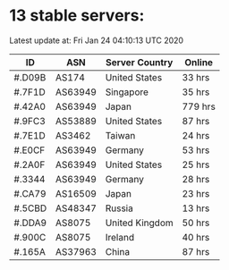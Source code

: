 # 13 stable servers:

Latest update at: Fri Jan 24 04:10:13 UTC 2020

| ID | ASN | Server Country | Online |
| -- | --- | -------------- | ------ |
| #.D09B | AS174 | United States | 33 hrs |
| #.7F1D | AS63949 | Singapore | 35 hrs |
| #.42A0 | AS63949 | Japan | 779 hrs |
| #.9FC3 | AS53889 | United States | 87 hrs |
| #.7E1D | AS3462 | Taiwan | 24 hrs |
| #.E0CF | AS63949 | Germany | 53 hrs |
| #.2A0F | AS63949 | United States | 25 hrs |
| #.3344 | AS63949 | Germany | 28 hrs |
| #.CA79 | AS16509 | Japan | 23 hrs |
| #.5CBD | AS48347 | Russia | 13 hrs |
| #.DDA9 | AS8075 | United Kingdom | 50 hrs |
| #.900C | AS8075 | Ireland | 40 hrs |
| #.165A | AS37963 | China | 87 hrs |

